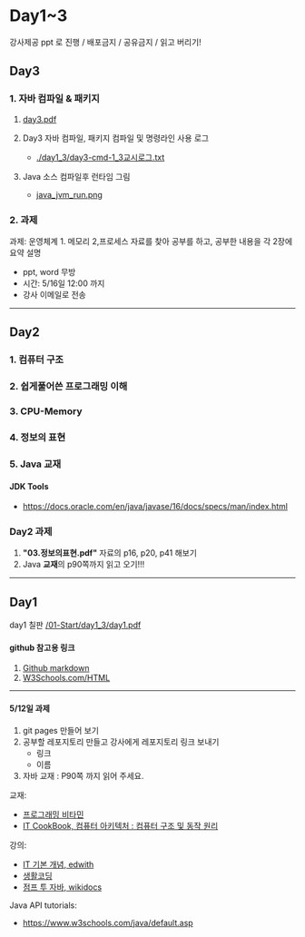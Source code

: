 # Day1~3

강사제공 ppt 로 진행 / 배포금지 / 공유금지 / 읽고 버리기!

## Day3

### 1. 자바 컴파일 & 패키지

1. [day3.pdf](./day1_3/day3.pdf)
2. Day3 자바 컴파일, 패키지 컴파일 및 명령라인 사용 로그
   - [./day1_3/day3-cmd-1_3교시로그.txt](./day1_3/day3-cmd-1_3교시로그.txt)

3. Java 소스 컴파일후 런타임 그림
   - [java_jvm_run.png](./day1_3/java_jvm_run.png)


### 2. 과제

과제:  운영체계 1. 메모리 2,프로세스 자료를 찾아 공부를 하고, 공부한 내용을 각 2장에 요약 설명
 - ppt, word 무방
 - 시간: 5/16일 12:00 까지
 - 강사 이메일로 전송


---

## Day2

### 1. 컴퓨터 구조
### 2. 쉽게풀어쓴 프로그래밍 이해
### 3. CPU-Memory
### 4. 정보의 표현

### 5. Java 교재

#### JDK Tools

- https://docs.oracle.com/en/java/javase/16/docs/specs/man/index.html


### Day2 과제

1. **"03.정보의표현.pdf"** 자료의 p16, p20, p41 해보기
2. Java **교재**의 p90쪽까지 읽고 오기!!!


---

##  Day1

day1 칠판 [/01-Start/day1_3/day1.pdf](https://github.com/qkboo/lecture_fullstack2021/blob/master/01-Start/day1_3/day1.pdf)


#### github 참고용 링크

1. [Github markdown](https://guides.github.com/features/mastering-markdown/)
2. [W3Schools.com/HTML](https://www.w3schools.com/html/)

---
#### 5/12일 과제

1. git pages 만들어 보기
2. 공부할 레포지토리 만들고 강사에게 레포지토리 링크 보내기
   - 링크
   - 이름
3. 자바 교재 : P90쪽 까지 읽어 주세요.



교재:

- [프로그래밍 비타민](https://www.hanbit.co.kr/store/books/look.php?p_code=B2841228031)
- [IT CookBook, 컴퓨터 아키텍처 : 컴퓨터 구조 및 동작 원리](https://www.hanbit.co.kr/search/search_list.html?keyword=it%20cookbook,%20초보&ptype=B#)

강의:
 - [IT 기본 개념, edwith](https://www.edwith.org/it-ewha-course)
 - [생활코딩](https://opentutorials.org/course/1)
 - [점프 투 자바, wikidocs](https://wikidocs.net/book/31)


Java API tutorials:
 - https://www.w3schools.com/java/default.asp
